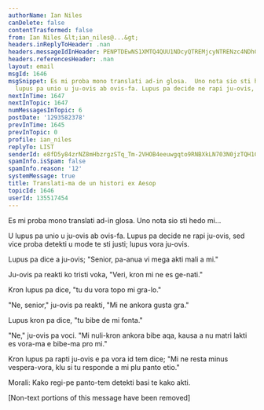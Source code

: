 ```yaml
---
authorName: Ian Niles
canDelete: false
contentTrasformed: false
from: Ian Niles &lt;ian_niles@...&gt;
headers.inReplyToHeader: .nan
headers.messageIdInHeader: PENPTDEwNS1XMTQ4QUU1NDcyQTREMjcyNTRENzc4NDhCMDIwQHBoeC5nYmw+
headers.referencesHeader: .nan
layout: email
msgId: 1646
msgSnippet: Es mi proba mono translati ad-in glosa.  Uno nota sio sti hedo mi... U
  lupus pa unio u ju-ovis ab ovis-fa. Lupus pa decide ne rapi ju-ovis, sed vice proba
nextInTime: 1647
nextInTopic: 1647
numMessagesInTopic: 6
postDate: '1293582378'
prevInTime: 1645
prevInTopic: 0
profile: ian_niles
replyTo: LIST
senderId: e8fD5y84zrNZ8mHbzrgzSTq_Tm-2VHOB4eeuwgqto9RNBXkLN703N0jzTQH1CWrrCteGf7zOW5GqOryJA4CfIjGrcqdqTQ4w
spamInfo.isSpam: false
spamInfo.reason: '12'
systemMessage: true
title: Translati-ma de un histori ex Aesop
topicId: 1646
userId: 135517454
---
```



Es mi proba mono translati ad-in glosa.  Uno nota sio sti hedo mi...
 
U lupus pa unio u ju-ovis ab ovis-fa. Lupus pa decide ne rapi ju-ovis, sed vice proba detekti u mode te sti justi; lupus vora ju-ovis. 
 
Lupus pa dice a ju-ovis; "Senior, pa-anua vi mega akti mali a mi." 
 
Ju-ovis pa reakti ko tristi voka, "Veri, kron mi ne es ge-nati." 
 
Kron lupus pa dice, "tu du vora topo mi gra-lo." 
 
"Ne, senior," ju-ovis pa reakti, "Mi ne ankora gusta gra." 
 
Lupus kron pa dice, "tu bibe de mi fonta."
 
"Ne," ju-ovis pa voci. "Mi nuli-kron ankora bibe aqa, kausa a nu matri lakti es vora-ma e bibe-ma pro mi." 
 
Kron lupus pa rapti ju-ovis e pa vora id tem dice; "Mi ne resta minus vespera-vora, klu si tu responde a mi plu panto etio."
 
Morali: Kako regi-pe panto-tem detekti basi te kako akti. 		 	   		  

[Non-text portions of this message have been removed]


